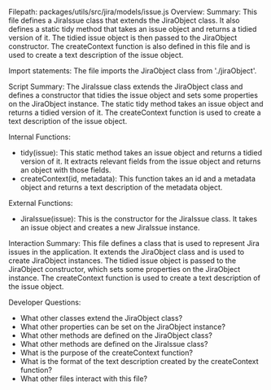 Filepath: packages/utils/src/jira/models/issue.js
Overview: Summary:
This file defines a JiraIssue class that extends the JiraObject class. It also defines a static tidy method that takes an issue object and returns a tidied version of it. The tidied issue object is then passed to the JiraObject constructor. The createContext function is also defined in this file and is used to create a text description of the issue object.

Import statements:
The file imports the JiraObject class from './jiraObject'.

Script Summary:
The JiraIssue class extends the JiraObject class and defines a constructor that tidies the issue object and sets some properties on the JiraObject instance. The static tidy method takes an issue object and returns a tidied version of it. The createContext function is used to create a text description of the issue object.

Internal Functions:
- tidy(issue): This static method takes an issue object and returns a tidied version of it. It extracts relevant fields from the issue object and returns an object with those fields.
- createContext(id, metadata): This function takes an id and a metadata object and returns a text description of the metadata object.

External Functions:
- JiraIssue(issue): This is the constructor for the JiraIssue class. It takes an issue object and creates a new JiraIssue instance.

Interaction Summary:
This file defines a class that is used to represent Jira issues in the application. It extends the JiraObject class and is used to create JiraObject instances. The tidied issue object is passed to the JiraObject constructor, which sets some properties on the JiraObject instance. The createContext function is used to create a text description of the issue object.

Developer Questions:
- What other classes extend the JiraObject class?
- What other properties can be set on the JiraObject instance?
- What other methods are defined on the JiraObject class?
- What other methods are defined on the JiraIssue class?
- What is the purpose of the createContext function?
- What is the format of the text description created by the createContext function?
- What other files interact with this file?

